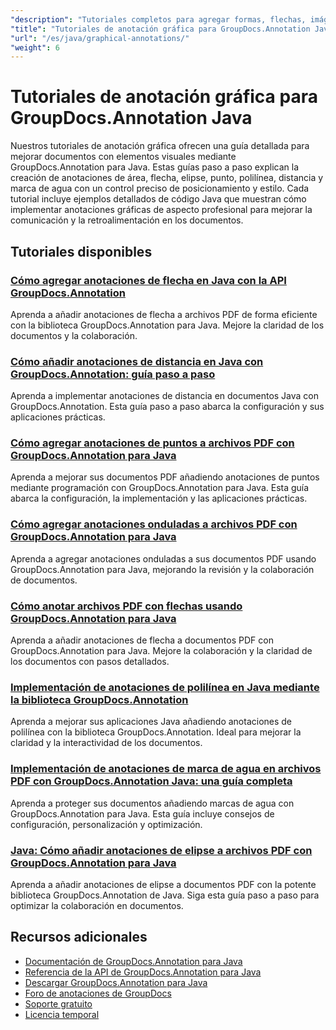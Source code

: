```yaml
---
"description": "Tutoriales completos para agregar formas, flechas, imágenes y elementos gráficos en documentos con GroupDocs.Annotation para Java."
"title": "Tutoriales de anotación gráfica para GroupDocs.Annotation Java"
"url": "/es/java/graphical-annotations/"
"weight": 6
---
```


# Tutoriales de anotación gráfica para GroupDocs.Annotation Java

Nuestros tutoriales de anotación gráfica ofrecen una guía detallada para mejorar documentos con elementos visuales mediante GroupDocs.Annotation para Java. Estas guías paso a paso explican la creación de anotaciones de área, flecha, elipse, punto, polilínea, distancia y marca de agua con un control preciso de posicionamiento y estilo. Cada tutorial incluye ejemplos detallados de código Java que muestran cómo implementar anotaciones gráficas de aspecto profesional para mejorar la comunicación y la retroalimentación en los documentos.

## Tutoriales disponibles

### [Cómo agregar anotaciones de flecha en Java con la API GroupDocs.Annotation](./add-arrow-annotations-java-groupdocs/)
Aprenda a añadir anotaciones de flecha a archivos PDF de forma eficiente con la biblioteca GroupDocs.Annotation para Java. Mejore la claridad de los documentos y la colaboración.

### [Cómo añadir anotaciones de distancia en Java con GroupDocs.Annotation: guía paso a paso](./add-distance-annotations-java-groupdocs-annotation/)
Aprenda a implementar anotaciones de distancia en documentos Java con GroupDocs.Annotation. Esta guía paso a paso abarca la configuración y sus aplicaciones prácticas.

### [Cómo agregar anotaciones de puntos a archivos PDF con GroupDocs.Annotation para Java](./groupdocs-annotation-java-add-point-pdf/)
Aprenda a mejorar sus documentos PDF añadiendo anotaciones de puntos mediante programación con GroupDocs.Annotation para Java. Esta guía abarca la configuración, la implementación y las aplicaciones prácticas.

### [Cómo agregar anotaciones onduladas a archivos PDF con GroupDocs.Annotation para Java](./groupdocs-java-squiggly-annotations-pdf/)
Aprenda a agregar anotaciones onduladas a sus documentos PDF usando GroupDocs.Annotation para Java, mejorando la revisión y la colaboración de documentos.

### [Cómo anotar archivos PDF con flechas usando GroupDocs.Annotation para Java](./annotate-pdf-arrows-groupdocs-java/)
Aprenda a añadir anotaciones de flecha a documentos PDF con GroupDocs.Annotation para Java. Mejore la colaboración y la claridad de los documentos con pasos detallados.

### [Implementación de anotaciones de polilínea en Java mediante la biblioteca GroupDocs.Annotation](./java-polyline-annotation-groupdocs-guide/)
Aprenda a mejorar sus aplicaciones Java añadiendo anotaciones de polilínea con la biblioteca GroupDocs.Annotation. Ideal para mejorar la claridad y la interactividad de los documentos.

### [Implementación de anotaciones de marca de agua en archivos PDF con GroupDocs.Annotation Java: una guía completa](./groupdocs-java-watermark-annotations-pdf-guide/)
Aprenda a proteger sus documentos añadiendo marcas de agua con GroupDocs.Annotation para Java. Esta guía incluye consejos de configuración, personalización y optimización.

### [Java: Cómo añadir anotaciones de elipse a archivos PDF con GroupDocs.Annotation para Java](./java-ellipse-annotations-pdf-groupdocs/)
Aprenda a añadir anotaciones de elipse a documentos PDF con la potente biblioteca GroupDocs.Annotation de Java. Siga esta guía paso a paso para optimizar la colaboración en documentos.

## Recursos adicionales

- [Documentación de GroupDocs.Annotation para Java](https://docs.groupdocs.com/annotation/java/)
- [Referencia de la API de GroupDocs.Annotation para Java](https://reference.groupdocs.com/annotation/java/)
- [Descargar GroupDocs.Annotation para Java](https://releases.groupdocs.com/annotation/java/)
- [Foro de anotaciones de GroupDocs](https://forum.groupdocs.com/c/annotation)
- [Soporte gratuito](https://forum.groupdocs.com/)
- [Licencia temporal](https://purchase.groupdocs.com/temporary-license/)